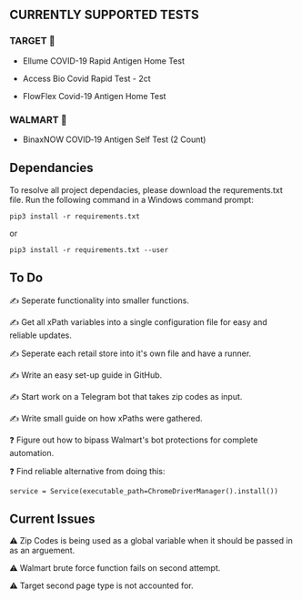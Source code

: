 ## CURRENTLY SUPPORTED TESTS
### TARGET 🎯
- Ellume COVID-19 Rapid Antigen Home Test

- Access Bio Covid Rapid Test - 2ct

- FlowFlex Covid-19 Antigen Home Test

### WALMART 🛒
- BinaxNOW COVID‐19 Antigen Self Test (2 Count)




## Dependancies
To resolve all project dependacies, please download the requrements.txt file. Run the following command in a Windows command prompt:
```
pip3 install -r requirements.txt
```
or
```
pip3 install -r requirements.txt --user
```

## To Do
✍️ Seperate functionality into smaller functions.

✍️ Get all xPath variables into a single configuration file for easy and reliable updates.

✍️ Seperate each retail store into it's own file and have a runner.

✍️ Write an easy set-up guide in GitHub.

✍️ Start work on a Telegram bot that takes zip codes as input.

✍️ Write small guide on how xPaths were gathered.

❓ Figure out how to bipass Walmart's bot protections for complete automation.

❓ Find reliable alternative from doing this:
```
service = Service(executable_path=ChromeDriverManager().install())
```

## Current Issues
⚠️ Zip Codes is being used as a global variable when it should be passed in as an arguement.

⚠️ Walmart brute force function fails on second attempt.

⚠️ Target second page type is not accounted for.
